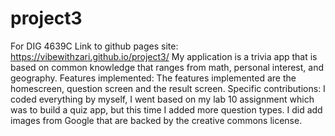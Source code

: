 # project3
For DIG 4639C
Link to github pages site: https://vibewithzari.github.io/project3/
My application is a trivia app that is based on common knowledge that ranges from math, personal interest, and geography.
Features implemented: The features implemented are the homescreen, question screen and the result screen. 
Specific contributions:  I coded everything by myself, I went based on my lab 10 assignment which was to build a quiz app, but this time I added more question types. I did add images from Google that are backed by the creative commons license.

